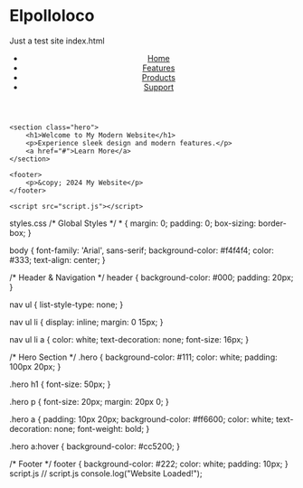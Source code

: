 # Elpolloloco
Just a test site 
index.html
<!DOCTYPE html>
<html lang="en">
<head>
    <meta charset="UTF-8">
    <meta name="viewport" content="width=device-width, initial-scale=1.0">
    <meta http-equiv="X-UA-Compatible" content="ie=edge">
    <title>My Apple-like Website</title>
    <link rel="stylesheet" href="styles.css">
</head>
<body>
    <header>
        <nav>
            <ul>
                <li><a href="#">Home</a></li>
                <li><a href="#">Features</a></li>
                <li><a href="#">Products</a></li>
                <li><a href="#">Support</a></li>
            </ul>
        </nav>
    </header>

    <section class="hero">
        <h1>Welcome to My Modern Website</h1>
        <p>Experience sleek design and modern features.</p>
        <a href="#">Learn More</a>
    </section>

    <footer>
        <p>&copy; 2024 My Website</p>
    </footer>
    
    <script src="script.js"></script>
</body>
</html>
styles.css
/* Global Styles */
* {
    margin: 0;
    padding: 0;
    box-sizing: border-box;
}

body {
    font-family: 'Arial', sans-serif;
    background-color: #f4f4f4;
    color: #333;
    text-align: center;
}

/* Header & Navigation */
header {
    background-color: #000;
    padding: 20px;
}

nav ul {
    list-style-type: none;
}

nav ul li {
    display: inline;
    margin: 0 15px;
}

nav ul li a {
    color: white;
    text-decoration: none;
    font-size: 16px;
}

/* Hero Section */
.hero {
    background-color: #111;
    color: white;
    padding: 100px 20px;
}

.hero h1 {
    font-size: 50px;
}

.hero p {
    font-size: 20px;
    margin: 20px 0;
}

.hero a {
    padding: 10px 20px;
    background-color: #ff6600;
    color: white;
    text-decoration: none;
    font-weight: bold;
}

.hero a:hover {
    background-color: #cc5200;
}

/* Footer */
footer {
    background-color: #222;
    color: white;
    padding: 10px;
}
script.js 
// script.js
console.log("Website Loaded!");
